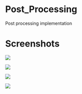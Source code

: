 # Post_Processing
Post processing implementation

# Screenshots

![](https://github.com/solael/Post_Processing/blob/master/PingPongColorBuffersFBO1.jpg)

![](https://github.com/solael/Post_Processing/blob/master/PingPongColorBuffersFBO2.jpg)

![](https://github.com/solael/Post_Processing/blob/master/render%20scene%20without%20bloom.png)

![](https://github.com/solael/Post_Processing/blob/master/render%20scene%20with%20bloom.png)
